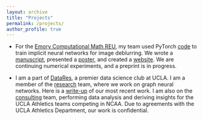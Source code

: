 ```yaml
---
layout: archive
title: "Projects"
permalink: /projects/
author_profile: true
---
```


<!-- {% if site.talkmap_link == true %}

<p style="text-decoration:underline;"><a href="/talkmap.html">See a map of all the places I've given a talk!</a></p>

{% endif %}

{% for post in site.talks reversed %}
  {% include archive-single-talk.html %}
{% endfor %}
 -->

 <!-- Projects
 ====== -->
 * For the [Emory Computational Math REU](http://www.math.emory.edu/site/cmds-reuret/summer2022/), my team used PyTorch
 [code](https://github.com/lliu58b/Jacobian-free-Backprop-Implicit-Networks) to train implicit neural networks for image deblurring.
 We wrote a [manuscript](files/Manuscript_JFB.pdf), 
 presented a [poster](https://drive.google.com/file/d/1Dc9T6hDFlWyob-A39Vw9cXmOqXXKgo5Z/view?usp=sharing), and created
 a [website](https://www.math.emory.edu/site/links/cmds-reuret/projects/2022-implicit/?syt=Ptcg). We are continuing numerical
 experiments, and a preprint is in progress.

 * I am a part of [DataRes](https://ucladatares.com/), a premier data science club at UCLA. 
 I am a member of the [research](https://ucladatares.com/research) team, where we work on graph neural networks. 
 Here is a [write-up](https://ucladatares.medium.com/deep-learning-on-graphs-integration-of-dgl-and-neo4j-dbms-for-social-analysis-321563eb900f)
 of our most recent work. I am also on the [consulting](https://ucladatares.com/consulting) team, 
 performing data analysis and deriving insights for the UCLA Athletics teams competing in NCAA. Due to agreements with the
 UCLA Athletics Department, our work is confidential.
 
